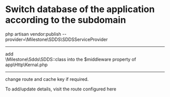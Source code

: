 # Switch database of the application according to the subdomain
php artisan vendor:publish --provider=\Milestone\SDDS\SDDSServiceProvider
<hr>
add <br> \Milestone\Sdds\SDDS::class into the $middleware property of app\Http\Kernal.php
<hr>
change route and cache key if required.

To add/update details, visit the route configured here
